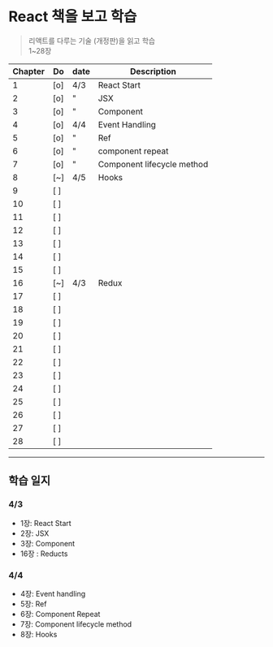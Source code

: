 # React 책을 보고 학습

> 리액트를 다루는 기술 (개정판)을 읽고 학습 <br/>
> 1~28장

| Chapter | Do  | date | Description                |
| ------- | --- | ---- | -------------------------- |
| 1       | [o] | 4/3  | React Start                |
| 2       | [o] | "    | JSX                        |
| 3       | [o] | "    | Component                  |
| 4       | [o] | 4/4  | Event Handling             |
| 5       | [o] | "    | Ref                        |
| 6       | [o] | "    | component repeat           |
| 7       | [o] | "    | Component lifecycle method |
| 8       | [~] | 4/5  | Hooks                      |
| 9       | [ ] |      |                            |
| 10      | [ ] |      |                            |
| 11      | [ ] |      |                            |
| 12      | [ ] |      |                            |
| 13      | [ ] |      |                            |
| 14      | [ ] |      |                            |
| 15      | [ ] |      |                            |
| 16      | [~] | 4/3  | Redux                      |
| 17      | [ ] |      |                            |
| 18      | [ ] |      |                            |
| 19      | [ ] |      |                            |
| 20      | [ ] |      |                            |
| 21      | [ ] |      |                            |
| 22      | [ ] |      |                            |
| 23      | [ ] |      |                            |
| 24      | [ ] |      |                            |
| 25      | [ ] |      |                            |
| 26      | [ ] |      |                            |
| 27      | [ ] |      |                            |
| 28      | [ ] |      |                            |

---

## 학습 일지

### 4/3

- 1장: React Start
- 2장: JSX
- 3장: Component
- 16장 : Reducts

### 4/4

- 4장: Event handling
- 5장: Ref
- 6장: Component Repeat
- 7장: Component lifecycle method
- 8장: Hooks
